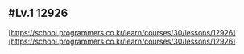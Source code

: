 ## #Lv.1 12926

[https://school.programmers.co.kr/learn/courses/30/lessons/12926](https://school.programmers.co.kr/learn/courses/30/lessons/12926)
